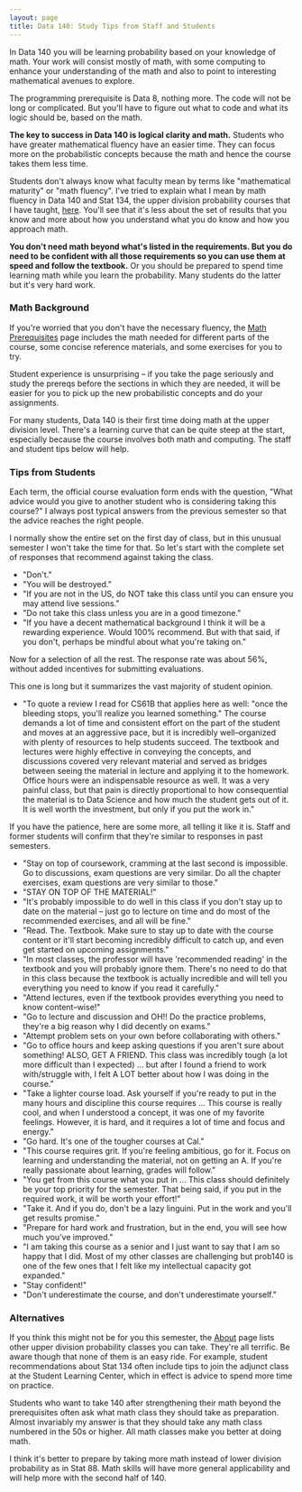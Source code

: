 ```yaml
---
layout: page
title: Data 140: Study Tips from Staff and Students
---
```


In Data 140 you will be learning probability based on your knowledge of math. Your work will consist mostly of math, with some computing to enhance your understanding of the math and also to point to interesting mathematical avenues to explore.

The programming prerequisite is Data 8, nothing more. The code will not be long or complicated. But you'll have to figure out what to code and what its logic should be, based on the math.

**The key to success in Data 140 is logical clarity and math.** Students who have greater mathematical fluency have an easier time. They can focus more on the probabilistic concepts because the math and hence the course takes them less time.

Students don't always know what faculty mean by terms like "mathematical maturity" or "math fluency". I've tried to explain what I mean by math fluency in Data 140 and Stat 134, the upper division probability courses that I have taught, [here](/fluency.md). You'll see that it's less about the set of results that you know and more about how you understand what you do know and how you approach math.

**You don't need math beyond what's listed in the requirements. But you do need to be confident with all those requirements so you can use them at speed and follow the textbook.** Or you should be prepared to spend time learning math while you learn the probability. Many students do the latter but it's very hard work.

### Math Background ###
If you're worried that you don't have the necessary fluency, the [Math Prerequisites](/prereqs.md) page includes the math needed for different parts of the course, some concise reference materials, and some exercises for you to try. 

Student experience is unsurprising – if you take the page seriously and study the prereqs before the sections in which they are needed, it will be easier for you to pick up the new probabilistic concepts and do your assignments. 

For many students, Data 140 is their first time doing math at the upper division level. There's a learning curve that can be quite steep at the start, especially because the course involves both math and computing. The staff and student tips below will help.

### Tips from Students ###
Each term, the official course evaluation form ends with the question, "What advice would you give to another student who is considering taking this course?" I always post typical answers from the previous semester so that the advice reaches the right people. 

I normally show the entire set on the first day of class, but in this unusual semester I won't take the time for that. So let's start with the complete set of responses that recommend against taking the class.

- "Don't."
- "You will be destroyed."
- "If you are not in the US, do NOT take this class until you can ensure you may attend live sessions."
- "Do not take this class unless you are in a good timezone."
- "If you have a decent mathematical background I think it will be a rewarding experience. Would 100% recommend. But with that said, if you don't, perhaps be mindful about what you're taking on."

Now for a selection of all the rest. The response rate was about 56%, without added incentives for submitting evaluations. 

This one is long but it summarizes the vast majority of student opinion.

- "To quote a review I read for CS61B that applies here as well: "once the bleeding stops, you'll realize you learned something." The course demands a lot of time and consistent effort on the part of the student and moves at an aggressive pace, but it is incredibly well–organized with plenty of resources to help students succeed. The textbook and lectures were highly effective in conveying the concepts, and discussions covered very relevant material and served as bridges between seeing the material in lecture and applying it to the homework. Office hours were an indispensable resource as well. It was a very painful class, but that pain is directly proportional to how consequential the material is to Data Science and how much the student gets out of it. It is well worth the investment, but only if you put the work in."

If you have the patience, here are some more, all telling it like it is. Staff and former students will confirm that they're similar to responses in past semesters.

- "Stay on top of coursework, cramming at the last second is impossible. Go to discussions, exam questions are very similar. Do all the chapter exercises, exam questions are very similar to those."
- "STAY ON TOP OF THE MATERIAL!"
- "It's probably impossible to do well in this class if you don't stay up to date on the material – just go to lecture on time and do most of the recommended exercises, and all will be fine."
- "Read. The. Textbook. Make sure to stay up to date with the course content or it'll start becoming incredibly difficult to catch up, and even get started on upcoming assignments."
- "In most classes, the professor will have 'recommended reading' in the textbook and you will probably ignore them. There's no need to do that in this class because the textbook is actually incredible and will tell you everything you need to know if you read it carefully."
- "Attend lectures, even if the textbook provides everything you need to know content–wise!"
- "Go to lecture and discussion and OH!! Do the practice problems, they're a big reason why I did decently on exams."
- "Attempt problem sets on your own before collaborating with others."
- "Go to office hours and keep asking questions if you aren't sure about something! ALSO, GET A FRIEND. This class was incredibly tough (a lot more difficult than I expected) ... but after I found a friend to work with/struggle with, I felt A LOT better about how I was doing in the course."
- "Take a lighter course load. Ask yourself if you're ready to put in the many hours and discipline this course requires ... This course is really cool, and when I understood a concept, it was one of my favorite feelings. However, it is hard, and it requires a lot of time and focus and energy."
- "Go hard. It's one of the tougher courses at Cal."
- "This course requires grit. If you're feeling ambitious, go for it. Focus on learning and understanding the material, not on getting an A. If you're really passionate about learning, grades will follow."
- "You get from this course what you put in ... This class should definitely be your top priority for the semester. That being said, if you put in the required work, it will be worth your effort!"
- "Take it. And if you do, don't be a lazy linguini. Put in the work and you'll get results promise."
- "Prepare for hard work and frustration, but in the end, you will see how much you’ve improved."
- "I am taking this course as a senior and I just want to say that I am so happy that I did. Most of my other classes are challenging but prob140 is one of the few ones that I felt like my intellectual capacity got expanded."
- "Stay confident!"
- "Don't underestimate the course, and don't underestimate yourself."



### Alternatives ###
If you think this might not be for you this semester, the [About](/about.md) page lists other upper division probability classes you can take. They're all terrific. Be aware though that none of them is an easy ride. For example, student recommendations about Stat 134 often include tips to join the adjunct class at the Student Learning Center, which in effect is advice to spend more time on practice.

Students who want to take 140 after strengthening their math beyond the prerequisites often ask what math class they should take as preparation. Almost invariably my answer is that they should take any math class numbered in the 50s or higher. All math classes make you better at doing math.

I think it's better to prepare by taking more math instead of lower division probability as in Stat 88. Math skills will have more general applicability and will help more with the second half of 140.
